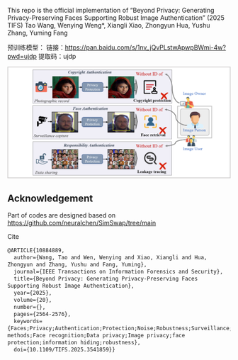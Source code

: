 
This repo is the official implementation of 
“Beyond Privacy: Generating Privacy-Preserving Faces Supporting Robust Image Authentication”  (2025 TIFS)
Tao Wang, Wenying Weng*, Xiangli Xiao, Zhongyun Hua, Yushu Zhang, Yuming Fang

预训练模型：
链接：https://pan.baidu.com/s/1nv_jQvPLstwApwpBWmi-4w?pwd=ujdp 
提取码：ujdp

![image](Teaser_Image.png)

## Acknowledgement

Part of codes are  designed based on https://github.com/neuralchen/SimSwap/tree/main

Cite
```
@ARTICLE{10884889,
  author={Wang, Tao and Wen, Wenying and Xiao, Xiangli and Hua, Zhongyun and Zhang, Yushu and Fang, Yuming},
  journal={IEEE Transactions on Information Forensics and Security}, 
  title={Beyond Privacy: Generating Privacy-Preserving Faces Supporting Robust Image Authentication}, 
  year={2025},
  volume={20},
  number={},
  pages={2564-2576},
  keywords={Faces;Privacy;Authentication;Protection;Noise;Robustness;Surveillance;Perturbation methods;Face recognition;Data privacy;Image privacy;face protection;information hiding;robustness},
  doi={10.1109/TIFS.2025.3541859}}


```

